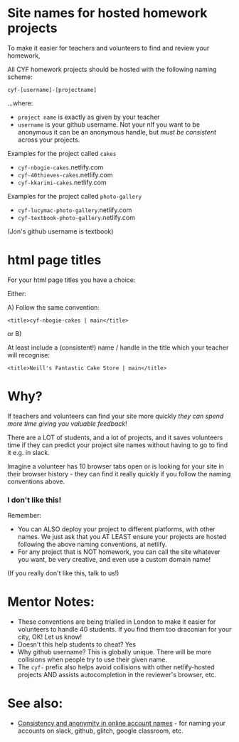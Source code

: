 # Site names for hosted homework projects

To make it easier for teachers and volunteers to find and review your homework,

All CYF homework projects should be hosted with the following naming scheme:

`cyf-[username]-[projectname]`

...where:

- `project name` is exactly as given by your teacher
- `username` is your github username. Not your nIf you want to be anonymous it can be an anonymous handle, but _must be consistent_ across your projects.

Examples for the project called `cakes`

- `cyf-nbogie-cakes`.netlify.com
- `cyf-40thieves-cakes`.netlify.com
- `cyf-kkarimi-cakes`.netlify.com

Examples for the project called `photo-gallery`

- `cyf-lucymac-photo-gallery`.netlify.com
- `cyf-textbook-photo-gallery`.netlify.com

(Jon's github username is textbook)

# html page titles

For your html page titles you have a choice:

Either:

A) Follow the same convention:

`<title>cyf-nbogie-cakes | main</title>`

or B)

At least include a (consistent!) name / handle in the title which your teacher will recognise:

`<title>Neill's Fantastic Cake Store | main</title>`

# Why?

If teachers and volunteers can find your site more quickly _they can spend more time giving you valuable feedback_!

There are a LOT of students, and a lot of projects, and it saves volunteers time if they can predict your project site names without having to go to find it e.g. in slack.

Imagine a volunteer has 10 browser tabs open or is looking for your site in their browser history - they can find it really quickly if you follow the naming conventions above.

### I don't like this!

Remember:

- You can ALSO deploy your project to different platforms, with other names. We just ask that you AT LEAST ensure your projects are hosted following the above naming conventions, at netlify.
- For any project that is NOT homework, you can call the site whatever you want, be very creative, and even use a custom domain name!

(If you really don't like this, talk to us!)

# Mentor Notes:

- These conventions are being trialled in London to make it easier for volunteers to handle 40 students. If you find them too draconian for your city, OK! Let us know!
- Doesn't this help students to cheat? Yes
- Why github username? This is globally unique. There will be more collisions when people try to use their given name.
- The `cyf-` prefix also helps avoid collisions with other netlify-hosted projects AND assists autocompletion in the reviewer's browser, etc.

# See also:

- [Consistency and anonymity in online account names](https://github.com/CodeYourFuture/syllabus/wiki/Consistency-and-anonymity-in-online-account-names) - for naming your accounts on slack, github, glitch, google classroom, etc.
